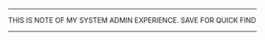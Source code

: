 ***********************************************************
THIS IS NOTE OF MY SYSTEM ADMIN EXPERIENCE.
SAVE FOR QUICK FIND
**********************************************************
